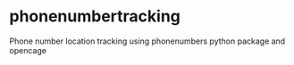 # phonenumbertracking
Phone number location tracking using phonenumbers python package and opencage
